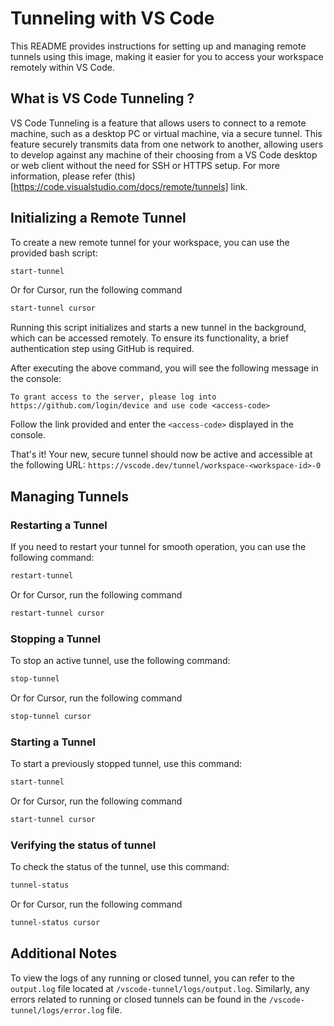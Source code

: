 # Tunneling with VS Code

This README provides instructions for setting up and managing remote tunnels using this image, making it easier for you to access your workspace remotely within VS Code.

## What is VS Code Tunneling ?

VS Code Tunneling is a feature that allows users to connect to a remote machine, such as a desktop PC or virtual machine, via a secure tunnel. This feature securely transmits data from one network to another, allowing users to develop against any machine of their choosing from a VS Code desktop or web client without the need for SSH or HTTPS setup. For more information, please refer (this)[https://code.visualstudio.com/docs/remote/tunnels] link.

## Initializing a Remote Tunnel

To create a new remote tunnel for your workspace, you can use the provided bash script:

```bash
start-tunnel
```

Or for Cursor, run the following command

```bash
start-tunnel cursor
```

Running this script initializes and starts a new tunnel in the background, which can be accessed remotely. To ensure its functionality, a brief authentication step using GitHub is required.

After executing the above command, you will see the following message in the console:

```
To grant access to the server, please log into https://github.com/login/device and use code <access-code>
```

Follow the link provided and enter the `<access-code>` displayed in the console.

That's it! Your new, secure tunnel should now be active and accessible at the following URL: `https://vscode.dev/tunnel/workspace-<workspace-id>-0`

## Managing Tunnels

### Restarting a Tunnel

If you need to restart your tunnel for smooth operation, you can use the following command:

```bash
restart-tunnel
```

Or for Cursor, run the following command

```bash
restart-tunnel cursor
```

### Stopping a Tunnel

To stop an active tunnel, use the following command:

```bash
stop-tunnel
```

Or for Cursor, run the following command

```bash
stop-tunnel cursor
```

### Starting a Tunnel

To start a previously stopped tunnel, use this command:

```bash
start-tunnel
```

Or for Cursor, run the following command

```bash
start-tunnel cursor
```

### Verifying the status of tunnel

To check the status of the tunnel, use this command:

```bash
tunnel-status
```

Or for Cursor, run the following command

```bash
tunnel-status cursor
```

## Additional Notes

To view the logs of any running or closed tunnel, you can refer to the `output.log` file located at `/vscode-tunnel/logs/output.log`. Similarly, any errors related to running or closed tunnels can be found in the `/vscode-tunnel/logs/error.log` file.

